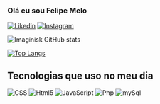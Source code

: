 ### Olá eu sou Felipe Melo
[![Likedin](https://img.shields.io/badge/LinkedIn-0077B5?style=for-the-badge&logo=linkedin&logoColor=white)](https://www.linkedin.com/in/felipe-melo-771aa1227/)
[![Instagram](https://img.shields.io/badge/Instagram-E4405F?style=for-the-badge&logo=instagram&logoColor=white)](https://www.instagram.com/imaginisck/)


 ![Imaginisk GitHub stats](https://github-readme-stats.vercel.app/api?username=Imaginisk&show_icons=true&theme=radical)
 
 [![Top Langs](https://github-readme-stats.vercel.app/api/top-langs/?username=Imaginisk&langs_count=8)](https://github.com/anuraghazra/github-readme-stats)


## Tecnologias que uso no meu dia 
![CSS](https://img.shields.io/badge/CSS3-1572B6?style=for-the-badge&logo=css3&logoColor=white)
![Html5](https://img.shields.io/badge/HTML5-E34F26?style=for-the-badge&logo=html5&logoColor=white)
![JavaScript](https://img.shields.io/badge/JavaScript-F7DF1E?style=for-the-badge&logo=javascript&logoColor=black)
![Php](https://img.shields.io/badge/PHP-777BB4?style=for-the-badge&logo=php&logoColor=white)
![mySql](https://img.shields.io/badge/MySQL-00000F?style=for-the-badge&logo=mysql&logoColor=white)
